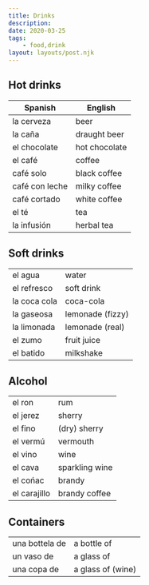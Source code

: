 ```yaml
---
title: Drinks
description:
date: 2020-03-25
tags:
	- food,drink
layout: layouts/post.njk
---
```

## Hot drinks 

| Spanish     | English      |
| ----------- | ------------ |
| la cerveza  | beer         |
| la caña     | draught beer |
| el chocolate| hot chocolate |
| el café     | coffee |
| café solo | black coffee |
| café con leche | milky coffee |
| café cortado | white coffee |
| el té | tea |
| la infusión | herbal tea |

## Soft drinks
|      |       |
| ----------- | ------------ |
| el agua | water |
| el refresco | soft drink |
| la coca cola | coca-cola |
| la gaseosa | lemonade (fizzy) |
| la limonada | lemonade (real) |
| el zumo | fruit juice |
| el batido | milkshake |

## Alcohol
|      |       |
| ----------- | ------------ |
| el ron | rum |
| el jerez | sherry |
| el fino | (dry) sherry |
| el vermú | vermouth |
| el vino | wine |
| el cava | sparkling wine |
| el cońac | brandy |
| el carajillo | brandy coffee |

## Containers
|      |       |
| ----------- | ------------ |
| una bottela de | a bottle of |
| un vaso de | a glass of |
| una copa de | a glass of (wine) |

